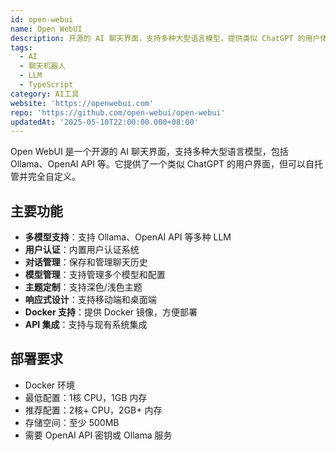 ```yaml
---
id: open-webui
name: Open WebUI
description: 开源的 AI 聊天界面，支持多种大型语言模型，提供类似 ChatGPT 的用户体验
tags:
  - AI
  - 聊天机器人
  - LLM
  - TypeScript
category: AI工具
website: 'https://openwebui.com'
repo: 'https://github.com/open-webui/open-webui'
updatedAt: '2025-05-10T22:00:00.000+08:00'
---
```


Open WebUI 是一个开源的 AI 聊天界面，支持多种大型语言模型，包括 Ollama、OpenAI API 等。它提供了一个类似 ChatGPT 的用户界面，但可以自托管并完全自定义。

## 主要功能

- **多模型支持**：支持 Ollama、OpenAI API 等多种 LLM
- **用户认证**：内置用户认证系统
- **对话管理**：保存和管理聊天历史
- **模型管理**：支持管理多个模型和配置
- **主题定制**：支持深色/浅色主题
- **响应式设计**：支持移动端和桌面端
- **Docker 支持**：提供 Docker 镜像，方便部署
- **API 集成**：支持与现有系统集成

## 部署要求

- Docker 环境
- 最低配置：1核 CPU，1GB 内存
- 推荐配置：2核+ CPU，2GB+ 内存
- 存储空间：至少 500MB
- 需要 OpenAI API 密钥或 Ollama 服务 